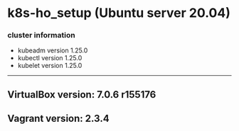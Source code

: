 # k8s-ho_setup (Ubuntu server 20.04)
### cluster information
- kubeadm version 1.25.0 
- kubectl version 1.25.0
- kubelet version 1.25.0
---   

## VirtualBox version: 7.0.6 r155176  
## Vagrant version: 2.3.4

